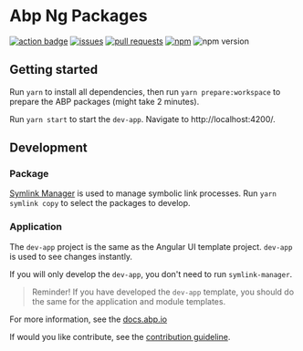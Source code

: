 # Abp Ng Packages

<a href="https://github.com/abpframework/abp/actions?query=workflow%3AAngular">![action badge](https://img.shields.io/github/workflow/status/abpframework/abp/Angular)</a>
<a href="https://github.com/abpframework/abp/labels/ui-angular">![issues](https://img.shields.io/github/issues/abpframework/abp/ui-angular)</a>
<a href="https://github.com/abpframework/abp/pulls?utf8=%E2%9C%93&q=is%3Apr+is%3Aopen+label%3Aui-angular">![pull requests](https://img.shields.io/github/issues-pr-raw/abpframework/abp/ui-angular)</a>
<a href="https://npmjs.org/package/@abp/ng.core">![npm](https://img.shields.io/npm/dm/@abp/ng.core)</a>
![npm version](https://img.shields.io/npm/v/@abp/ng.core?label=version)

## Getting started

Run `yarn` to install all dependencies, then run `yarn prepare:workspace` to prepare the ABP packages (might take 2 minutes).

Run `yarn start` to start the `dev-app`. Navigate to http://localhost:4200/.

## Development

### Package
[Symlink Manager](https://github.com/mehmet-erim/symlink-manager) is used to manage symbolic link processes. Run `yarn symlink copy` to select the packages to develop.

### Application
The `dev-app` project is the same as the Angular UI template project. `dev-app` is used to see changes instantly.

If you will only develop the `dev-app`, you don't need to run `symlink-manager`.

> Reminder! If you have developed the `dev-app` template, you should do the same for the application and module templates.

For more information, see the [docs.abp.io](https://docs.abp.io)

If would you like contribute, see the [contribution guideline](./CONTRIBUTING.md). 
